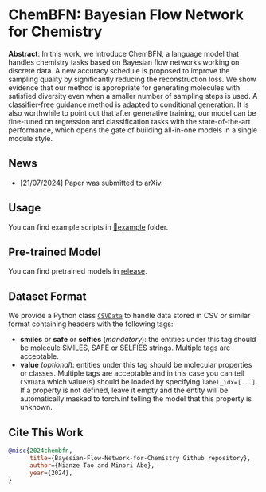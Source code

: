 # ChemBFN: Bayesian Flow Network for Chemistry

**Abstract**: In this work, we introduce ChemBFN, a language model that handles chemistry tasks based on
Bayesian flow networks working on discrete data. A new accuracy schedule is proposed to improve the sampling quality by significantly reducing the reconstruction loss. We show evidence that our method is appropriate for generating molecules with satisfied diversity even when a smaller number of sampling steps is used. A classifier-free guidance method is adapted to conditional generation. It is also worthwhile to point out that after generative training, our model can be fine-tuned on regression and classification tasks with the state-of-the-art performance, which opens the gate of building all-in-one models in a single module style.

## News

* [21/07/2024] Paper was submitted to arXiv.

## Usage

You can find example scripts in [📁example](./example) folder.

## Pre-trained Model

You can find pretrained models in [release](https://github.com/Augus1999/bayesian-flow-network-for-chemistry/releases).

## Dataset Format

We provide a Python class [`CSVData`](./bayesianflow_for_chem/data.py) to handle data stored in CSV or similar format containing headers with the following tags:
* __smiles__ or __safe__ or __selfies__ (_mandatory_): the entities under this tag should be molecule SMILES, SAFE or SELFIES strings. Multiple tags are acceptable.
* __value__ (_optional_): entities under this tag should be molecular properties or classes. Multiple tags are acceptable and in this case you can tell `CSVData` which value(s) should be loaded by specifying `label_idx=[...]`. If a property is not defined, leave it empty and the entity will be automatically masked to torch.inf telling the model that this property is unknown.

## Cite This Work

```bibtex
@misc{2024chembfn,
      title={Bayesian-Flow-Network-for-Chemistry Github repository}, 
      author={Nianze Tao and Minori Abe},
      year={2024},
}
```
